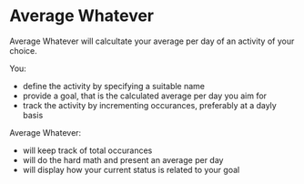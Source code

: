 # Average Whatever
Average Whatever will calcultate your average per day of an activity of your choice. 

You:
* define the activity by specifying a suitable name
* provide a goal, that is the calculated average per day you aim for
* track the activity by incrementing occurances, preferably at a dayly basis

Average Whatever:
* will keep track of total occurances
* will do the hard math and present an average per day
* will display how your current status is related to your goal
